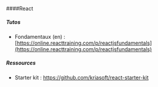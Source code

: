 ####React

##### Tutos
- Fondamentaux (en) : [https://online.reacttraining.com/p/reactjsfundamentals](https://online.reacttraining.com/p/reactjsfundamentals)

##### Ressources
- Starter kit : https://github.com/kriasoft/react-starter-kit
